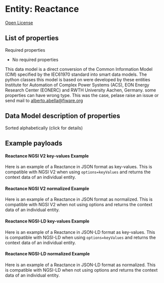 Entity: Reactance  
=================  
[Open License](https://github.com/smart-data-models//dataModel.EnergyCIM/blob/master/Reactance/LICENSE.md)  

## List of properties  

Required properties  
- No required properties    
This data model is a direct conversion of the Common Information Model (CIM) specified by the IEC61970 standard into smart data models. The python classes this model is based on were developed by these entities Institute for Automation of Complex Power Systems (ACS), EON Energy Research Center (EONERC) and RWTH University Aachen, Germany. some properties can have wrong type. This was the case, pelase raise an issue or send mail to alberto.abella@fiware.org  
## Data Model description of properties  
Sorted alphabetically (click for details)  
## Example payloads    
#### Reactance NGSI V2 key-values Example    
Here is an example of a Reactance in JSON format as key-values. This is compatible with NGSI V2 when  using `options=keyValues` and returns the context data of an individual entity.  
#### Reactance NGSI V2 normalized Example    
Here is an example of a Reactance in JSON format as normalized. This is compatible with NGSI V2 when not using options and returns the context data of an individual entity.  
#### Reactance NGSI-LD key-values Example    
Here is an example of a Reactance in JSON-LD format as key-values. This is compatible with NGSI-LD when  using `options=keyValues` and returns the context data of an individual entity.  
#### Reactance NGSI-LD normalized Example    
Here is an example of a Reactance in JSON-LD format as normalized. This is compatible with NGSI-LD when not using options and returns the context data of an individual entity.  
